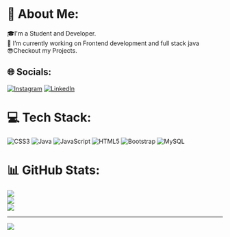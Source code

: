 # 💫 About Me:
🎓I'm a Student and Developer.<br>🌱 I’m currently working on  Frontend development and full stack java<br>😎Checkout my Projects.


## 🌐 Socials:
 [![Instagram](https://img.shields.io/badge/Instagram-%23E4405F.svg?logo=Instagram&logoColor=white)](https://instagram.com/_abhii__019) [![LinkedIn](https://img.shields.io/badge/LinkedIn-%230077B5.svg?logo=linkedin&logoColor=white)](https://www.linkedin.com/in/abhishek-yergude-878701243) 

# 💻 Tech Stack:
 ![CSS3](https://img.shields.io/badge/css3-%231572B6.svg?style=for-the-badge&logo=css3&logoColor=white) ![Java](https://img.shields.io/badge/java-%23ED8B00.svg?style=for-the-badge&logo=java&logoColor=white) ![JavaScript](https://img.shields.io/badge/javascript-%23323330.svg?style=for-the-badge&logo=javascript&logoColor=%23F7DF1E) ![HTML5](https://img.shields.io/badge/html5-%23E34F26.svg?style=for-the-badge&logo=html5&logoColor=white) ![Bootstrap](https://img.shields.io/badge/bootstrap-%23563D7C.svg?style=for-the-badge&logo=bootstrap&logoColor=white) ![MySQL](https://img.shields.io/badge/mysql-%2300f.svg?style=for-the-badge&logo=mysql&logoColor=white)
# 📊 GitHub Stats:
![](https://github-readme-stats.vercel.app/api?username=abhii019&theme=dark&hide_border=false&include_all_commits=false&count_private=false)<br/>
![](https://github-readme-streak-stats.herokuapp.com/?user=abhii019&theme=dark&hide_border=false)<br/>
![](https://github-readme-stats.vercel.app/api/top-langs/?username=abhii019&theme=dark&hide_border=false&include_all_commits=false&count_private=false&layout=compact)

---
[![](https://visitcount.itsvg.in/api?id=abhii019&icon=0&color=0)](https://visitcount.itsvg.in)

<!-- Proudly created with GPRM ( https://gprm.itsvg.in ) -->
